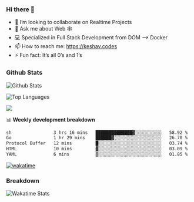 ### Hi there 👋

- 👯 I’m looking to collaborate on Realtime Projects
- 💬 Ask me about Web 🕸
- 💻 Specialized in Full Stack Development from DOM --> Docker
- 📫 How to reach me: https://keshav.codes
- ⚡ Fun fact: It’s all 0’s and 1’s

### Github Stats
![Github Stats](https://github-readme-stats.vercel.app/api?username=keshavlingala&count_private=true&show_icons=true&theme=radical)

![Top Languages](https://github-readme-stats.vercel.app/api/top-langs/?username=keshavlingala&show_icons=true&theme=radical)

![](https://komarev.com/ghpvc/?username=keshavlingala)

📊 **Weekly development breakdown**

<!--START_SECTION:waka-->

```txt
sh                3 hrs 16 mins   ██████████████▓░░░░░░░░░░   58.92 %
Go                1 hr 29 mins    ██████▓░░░░░░░░░░░░░░░░░░   26.70 %
Protocol Buffer   12 mins         █░░░░░░░░░░░░░░░░░░░░░░░░   03.74 %
HTML              10 mins         ▓░░░░░░░░░░░░░░░░░░░░░░░░   03.09 %
YAML              6 mins          ▒░░░░░░░░░░░░░░░░░░░░░░░░   01.85 %
```

<!--END_SECTION:waka-->


[![wakatime](https://wakatime.com/badge/user/62bfdbc7-082c-40a7-b4bd-f9280d51aeed.svg)](https://wakatime.com/@62bfdbc7-082c-40a7-b4bd-f9280d51aeed)


### Breakdown

![Wakatime Stats](https://github-readme-stats.vercel.app/api/wakatime?username=keshavlingala)
